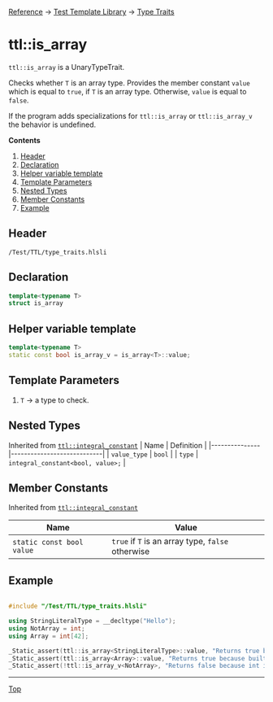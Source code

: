 [Reference](../../ShaderTestFramework.md) -> [Test Template Library](../TTL.md) -> [Type Traits](./TypeTraitsHeader.md)

# ttl::is_array

`ttl::is_array` is a UnaryTypeTrait.

Checks whether `T` is an array type. Provides the member constant `value` which is equal to `true`, if `T` is an array type. Otherwise, `value` is equal to `false`.

If the program adds specializations for `ttl::is_array` or `ttl::is_array_v` the behavior is undefined. 

**Contents**
1. [Header](#header)
2. [Declaration](#declaration)
3. [Helper variable template](#helper-variable-template)
4. [Template Parameters](#template-parameters)
5. [Nested Types](#nested-types)
6. [Member Constants](#member-constants)
7. [Example](#example)

## Header

`/Test/TTL/type_traits.hlsli`

## Declaration

```c++
template<typename T>
struct is_array
```

## Helper variable template

```c++
template<typename T>
static const bool is_array_v = is_array<T>::value;
```

## Template Parameters

1. `T` -> a type to check.

## Nested Types

Inherited from [`ttl::integral_constant`](./IntegralConstant.md)
| Name | Definition |
|---------------|----------------------------|
| `value_type`  | `bool`                        |
| `type`        | `integral_constant<bool, value>;` |

## Member Constants
Inherited from [`ttl::integral_constant`](./IntegralConstant.md)

| Name                    | Value |
|-------------------------|-------|
| `static const bool value`  | `true` if `T` is an array type, `false` otherwise   |


## Example

```c++

#include "/Test/TTL/type_traits.hlsli"

using StringLiteralType = __decltype("Hello");
using NotArray = int;
using Array = int[42];

_Static_assert(ttl::is_array<StringLiteralType>::value, "Returns true because a string literal is an array type");
_Static_assert(ttl::is_array<Array>::value, "Returns true because built in arrays are array types");
_Static_assert(!ttl::is_array_v<NotArray>, "Returns false because int is not an array type");

```
---

[Top](#ttlis_array)